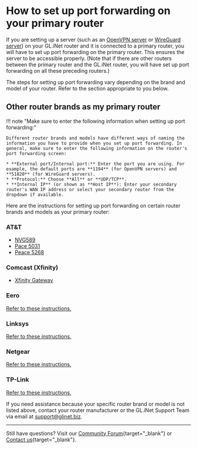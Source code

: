 # How to set up port forwarding on your primary router

If you are setting up a server (such as an [OpenVPN server](https://docs.gl-inet.com/router/en/4/tutorials/build_your_own_openvpn_home_server_with_two_glrouter/) or [WireGuard server](https://docs.gl-inet.com/router/en/4/tutorials/build_your_own_wireguard_home_server_with_two_glinet_routers/)) on your GL.iNet router and it is connected to a primary router, you will have to set up port forwarding on the primary router. This ensures the server to be accessible properly. (Note that if there are other routers between the primary router and the GL.iNet router, you will have set up port forwarding on all these preceding routers.)

The steps for setting up port forwarding vary depending on the brand and model of your router. Refer to the section appropriate to you below. 

## Other router brands as my primary router

!!! note "Make sure to enter the following information when setting up port forwarding:"

    Different router brands and models have different ways of naming the information you have to provide when you set up port forwarding. In general, make sure to enter the following information on the router's port forwarding screen:
    
    * **External port/Internal port:** Enter the port you are using. For example, the default ports are **1194** (for OpenVPN servers) and **51820** (for WireGuard servers).
    * **Protocol:** Choose **All** or **UDP/TCP**.
    * **Internal IP** (or shown as **Host IP**): Enter your secondary router's WAN IP address or select your secondary router from the dropdown if available. 

Here are the instructions for setting up port forwarding on certain router brands and models as your primary router:

### AT&T

* [NVG589](https://www.att.com/support/article/u-verse-high-speed-internet/KM1010280/)
* [Pace 5031](https://www.att.com/support/article/u-verse-high-speed-internet/KM1010292/)
* [Peace 5268](https://www.att.com/support/article/u-verse-high-speed-internet/KM1123072/)

### Comcast (Xfinity)

* [Xfinity Gateway](https://www.xfinity.com/support/articles/port-forwarding-xfinity-wireless-gateway)

### Eero 

[Refer to these instructions.](https://support.eero.com/hc/en-us/articles/207908443-How-do-I-configure-port-forwarding)

### Linksys

[Refer to these instructions.](https://www.linksys.com/support-article?articleNum=47073)

### Netgear 

[Refer to these instructions.](https://kb.netgear.com/24290/How-do-I-add-a-custom-port-forwarding-service-on-my-NETGEAR-router)

### TP-Link 

[Refer to these instructions.](https://www.tp-link.com/us/support/faq/1379/)

If you need assistance because your specific router brand or model is not listed above, contact your router manufacturer or the GL.iNet Support Team via email at [support@glinet.biz](mailto:support@glinet.biz).

---

Still have questions? Visit our [Community Forum](https://forum.gl-inet.com){target="_blank"} or [Contact us](https://www.gl-inet.com/contacts/){target="_blank"}.